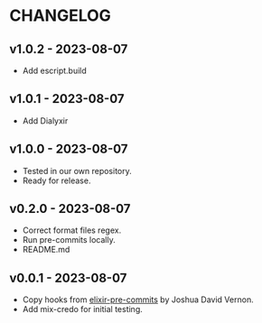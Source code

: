 # CHANGELOG

## v1.0.2 - 2023-08-07

- Add escript.build

## v1.0.1 - 2023-08-07

- Add Dialyxir

## v1.0.0 - 2023-08-07

- Tested in our own repository.
- Ready for release.

## v0.2.0 - 2023-08-07

- Correct format files regex.
- Run pre-commits locally.
- README.md

## v0.0.1 - 2023-08-07

- Copy hooks from [elixir-pre-commits](https://gitlab.com/jvenom/elixir-pre-commit-hooks) by Joshua David Vernon.
- Add mix-credo for initial testing.
